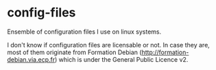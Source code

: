 config-files
============

Ensemble of configuration files I use on linux systems. 



I don't know if configuration files are licensable or not.
In case they are, most of them originate from Formation Debian 
(http://formation-debian.via.ecp.fr)
which is under the General Public Licence v2.
